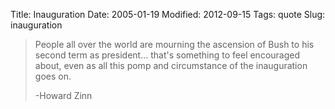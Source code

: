 Title: Inauguration
Date: 2005-01-19
Modified: 2012-09-15
Tags: quote
Slug: inauguration

<blockquote>People all over the world are mourning the ascension of Bush to his second term as president... that's something to feel encouraged about, even as all this pomp and circumstance of the inauguration goes on.

-Howard Zinn</blockquote>
